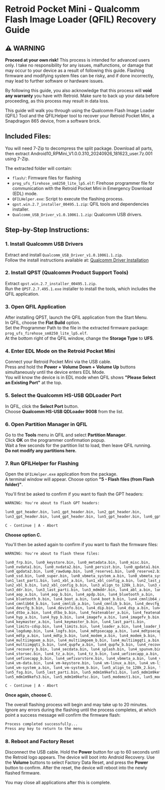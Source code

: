 # Retroid Pocket Mini - Qualcomm Flash Image Loader (QFIL) Recovery Guide

## ⚠️ WARNING

**Proceed at your own risk!** This process is intended for advanced users only. I take no responsibility for any issues, malfunctions, or damage that may occur to your device as a result of following this guide. Flashing firmware and modifying system files can be risky, and if done incorrectly, may lead to further software or hardware issues. 

By following this guide, you also acknowledge that this process will **void any warranty** you have with Retroid. Make sure to back up your data before proceeding, as this process may result in data loss.

This guide will walk you through using the Qualcomm Flash Image Loader (QFIL) Tool and the QFILHelper tool to recover your Retroid Pocket Mini, a Snapdragon 865 device, from a software brick.

## Included Files:

You will need 7-Zip to decompress the split package. Download all parts, then extract Android10_RPMini_V1.0.0.310_20240926_181623_user.7z.001 using 7-Zip.

The extracted folder will contain:
- `flash/`: Firmware files for flashing
- `prog_ufs_firehose_sm8250_lite_lp5.elf`: Firehose programmer file for communication with the Retroid Pocket Mini in Emergency Download (EDL) mode.
- `QFILHelper.exe`: Script to execute the flashing process.
- `qpst.win.2.7_installer_00495.1.zip`: QFIL tools and dependencies installer.
- `Qualcomm_USB_Driver_v1.0.10061.1.zip`: Qualcomm USB drivers.

## Step-by-Step Instructions:

### 1. Install Qualcomm USB Drivers
Extract and install `Qualcomm_USB_Driver_v1.0.10061.1.zip`.  
Follow the install instructions available at: [Qualcomm Driver Installation](https://qcomdriver.com/install-qualcomm-usb-driver)

### 2. Install QPST (Qualcomm Product Support Tools)
Extract `qpst.win.2.7_installer_00495.1.zip`.  
Run the `QPST.2.7.495.1.exe` installer to install the tools, which includes the QFIL application.

### 3. Open QFIL Application
After installing QPST, launch the QFIL application from the Start Menu.  
In QFIL, choose the **Flat Build** option.  
Set the Programmer Path to the file in the extracted firmware package:  
`prog_ufs_firehose_sm8250_lite_lp5.elf`.  
At the bottom right of the QFIL window, change the **Storage Type** to **UFS**.

### 4. Enter EDL Mode on the Retroid Pocket Mini
Connect your Retroid Pocket Mini via the USB cable.  
Press and hold the **Power + Volume Down + Volume Up** buttons simultaneously until the device enters EDL Mode.  
You will know the device is in EDL mode when QFIL shows **"Please Select an Existing Port"** at the top.

### 5. Select the Qualcomm HS-USB QDLoader Port
In QFIL, click the **Select Port** button.  
Choose **Qualcomm HS-USB QDLoader 9008** from the list.

### 6. Open Partition Manager in QFIL
Go to the **Tools** menu in QFIL and select **Partition Manager**.  
Click **OK** on the programmer confirmation popup.  
Wait a few seconds for the partition list to load, then leave QFIL running.  
**Do not modify any partitions here.**

### 7. Run QFILHelper for Flashing
Open the `QFILHelper.exe` application from the package.  
A terminal window will appear. Choose option **"5 - Flash files (from Flash folder)"**.

You'll first be asked to confirm if you want to flash the GPT headers:

```txt
WARNING: You're about to flash GPT headers:

lun0_gpt_header.bin, lun1_gpt_header.bin, lun2_gpt_header.bin, 
lun3_gpt_header.bin, lun4_gpt_header.bin, lun5_gpt_header.bin, lun6_gpt_header.bin

C - Continue | A - Abort
```
**Choose option C.**

You'll then be asked again to confirm if you want to flash the firmware files:

```txt
WARNING: You're about to flash these files:

lun0_frp.bin, lun0_keystore.bin, lun0_metadata.bin, lun0_misc.bin, 
lun0_nvdata1.bin, lun0_nvdata2.bin, lun0_persist.bin, lun0_qpdata1.bin, 
lun0_qpdata2.bin, lun0_rawdump.bin, lun0_reserve1.bin, lun0_reserve2.bin, 
lun0_ssd.bin, lun0_super.bin, lun0_vbmeta_system_a.bin, lun0_vbmeta_system_b.bin, 
lun1_last_parti.bin, lun1_xbl_a.bin, lun1_xbl_config_a.bin, lun2_last_parti.bin, 
lun2_xbl_b.bin, lun2_xbl_config_b.bin, lun3_align_to_128k_1.bin, lun3_cdt.bin, 
lun3_ddr.bin, lun3_last_parti.bin, lun3_mdmddr.bin, lun4_abl_a.bin, lun4_abl_b.bin, 
lun4_aop_a.bin, lun4_aop_b.bin, lun4_apdp.bin, lun4_bluetooth_a.bin, 
lun4_bluetooth_b.bin, lun4_boot_a.bin, lun4_boot_b.bin, lun4_cmnlib64_a.bin, 
lun4_cmnlib64_b.bin, lun4_cmnlib_a.bin, lun4_cmnlib_b.bin, lun4_devcfg_a.bin, 
lun4_devcfg_b.bin, lun4_devinfo.bin, lun4_dip.bin, lun4_dsp_a.bin, lun4_dsp_b.bin, 
lun4_dtbo_a.bin, lun4_dtbo_b.bin, lun4_featenabler_a.bin, lun4_featenabler_b.bin, 
lun4_hyp_a.bin, lun4_hyp_b.bin, lun4_imagefv_a.bin, lun4_imagefv_b.bin, 
lun4_keymaster_a.bin, lun4_keymaster_b.bin, lun4_last_parti.bin, 
lun4_limits-cdsp.bin, lun4_limits.bin, lun4_loader_a.bin, lun4_loader_b.bin, 
lun4_logdump.bin, lun4_logfs.bin, lun4_mdtpsecapp_a.bin, lun4_mdtpsecapp_b.bin, 
lun4_mdtp_a.bin, lun4_mdtp_b.bin, lun4_modem_a.bin, lun4_modem_b.bin, lun4_msadp.bin, 
lun4_multiimgoem_a.bin, lun4_multiimgoem_b.bin, lun4_multiimgqti_a.bin, 
lun4_multiimgqti_b.bin, lun4_qupfw_a.bin, lun4_qupfw_b.bin, lun4_recovery_a.bin, 
lun4_recovery_b.bin, lun4_secdata.bin, lun4_splash.bin, lun4_spunvm.bin, 
lun4_storsec.bin, lun4_tz_a.bin, lun4_tz_b.bin, lun4_uefisecapp_a.bin, 
lun4_uefisecapp_b.bin, lun4_uefivarstore.bin, lun4_vbmeta_a.bin, lun4_vbmeta_b.bin, 
lun4_vm-data.bin, lun4_vm-keystore.bin, lun4_vm-linux_a.bin, lun4_vm-linux_b.bin, 
lun4_vm-system_a.bin, lun4_vm-system_b.bin, lun5_align_to_128k_2.bin, lun5_fsc.bin, 
lun5_fsg.bin, lun5_last_parti.bin, lun5_mdm1m9kefs1.bin, lun5_mdm1m9kefs2.bin, 
lun5_mdm1m9kefs3.bin, lun5_mdm1m9kefsc.bin, lun5_modemst1.bin, lun5_modemst2.bin

C - Continue | A - Abort
```

**Once again, choose C.**

The overall flashing process will begin and may take up to 20 minutes.
Ignore any errors during the flashing until the process completes, at which point a success message will confirm the firmware flash:

```txt
Process completed successfully...
Press any key to return to the menu
```

### 8. Reboot and Factory Reset
Disconnect the USB cable.
Hold the **Power** button for up to 60 seconds until the Retroid logo appears.
The device will boot into Android Recovery. Use the **Volume** buttons to select Factory Data Reset, and press the **Power** button to confirm.
After the reset, the device will reboot into the newly flashed firmware.

You may close all applications after this is complete.
